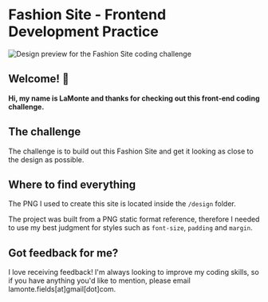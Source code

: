# Fashion Site - Frontend Development Practice

![Design preview for the Fashion Site coding challenge](../designs/NamelazzFinal.png)
## Welcome! 👋

**Hi, my name is LaMonte and thanks for checking out this front-end coding challenge.**

## The challenge

The challenge is to build out this Fashion Site and get it looking as close to the design as possible.

## Where to find everything

The PNG I used to create this site is located inside the `/design` folder.

The project was built from a PNG static format reference, therefore I needed to use my best judgment for styles such as `font-size`, `padding` and `margin`.

## Got feedback for me?

I love receiving feedback! I'm always looking to improve my coding skills, so if you have anything you'd like to mention, please email lamonte.fields[at]gmail[dot]com.
